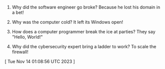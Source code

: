  
1. Why did the software engineer go broke? Because he lost his domain in a bet!

2. Why was the computer cold? It left its Windows open!

3. How does a computer programmer break the ice at parties? They say "Hello, World!"

4. Why did the cybersecurity expert bring a ladder to work? To scale the firewall!
 
[ 
Tue Nov 14 01:08:56 UTC 2023
 ]
